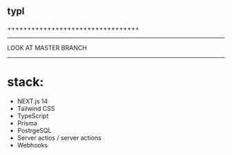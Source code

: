## typl

+++++++++++++++++++++++++++++++++

---

LOOK AT MASTER BRANCH

---

# stack:

- NEXT.js 14
- Tailwind CSS
- TypeScript
- Prisma
- PostrgeSQL
- Server actios / server actions
- Webhooks
